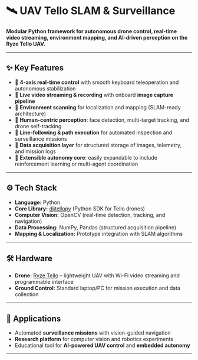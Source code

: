 # 🛰️ UAV Tello SLAM & Surveillance

**Modular Python framework for autonomous drone control, real-time video streaming, environment mapping, and AI-driven perception on the Ryze Tello UAV.**

---

## ✨ Key Features
- 🔹 **4-axis real-time control** with smooth keyboard teleoperation and autonomous stabilization  
- 🔹 **Live video streaming & recording** with onboard **image capture pipeline**  
- 🔹 **Environment scanning** for localization and mapping (SLAM-ready architecture)  
- 🔹 **Human-centric perception**: face detection, multi-target tracking, and drone self-tracking  
- 🔹 **Line-following & path execution** for automated inspection and surveillance missions  
- 🔹 **Data acquisition layer** for structured storage of images, telemetry, and mission logs  
- 🔹 **Extensible autonomy core**: easily expandable to include reinforcement learning or multi-agent coordination  

---

## ⚙️ Tech Stack
- **Language:** Python  
- **Core Library:** [djitellopy](https://github.com/damiafuentes/DJITelloPy) (Python SDK for Tello drones)  
- **Computer Vision:** OpenCV (real-time detection, tracking, and navigation)  
- **Data Processing:** NumPy, Pandas (structured acquisition pipeline)  
- **Mapping & Localization:** Prototype integration with SLAM algorithms  

---

## 🛠️ Hardware
- **Drone:** [Ryze Tello](https://www.ryzerobotics.com/tello) – lightweight UAV with Wi-Fi video streaming and programmable interface  
- **Ground Control:** Standard laptop/PC for mission execution and data collection  

---

## 🚀 Applications
- Automated **surveillance missions** with vision-guided navigation  
- **Research platform** for computer vision and robotics experiments  
- Educational tool for **AI-powered UAV control** and **embedded autonomy**  

---

